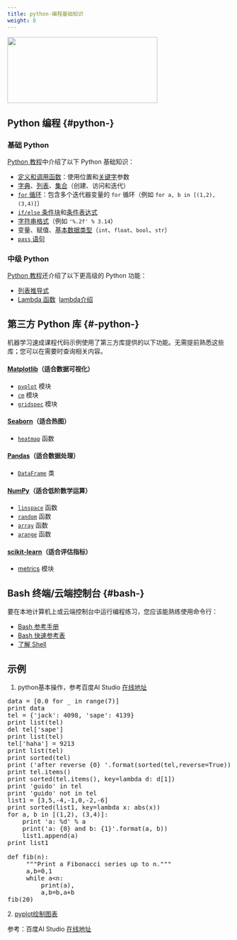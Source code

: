 ```yaml
---
title: python-编程基础知识
weight: 8
---
```


  <img loading="lazy" width="339" height="149" class="alignnone size-full wp-image-2834 shadow" src="https://haomou.oss-cn-beijing.aliyuncs.com/upload/2018/11/img_5bf6084610d03.png" data-src="https://haomou.oss-cn-beijing.aliyuncs.com/upload/2018/11/img_5bf6084610d03.png?x-oss-process=image/format,webp" alt="" srcset="https://haomou.oss-cn-beijing.aliyuncs.com/upload/2018/11/img_5bf6084610d03.png?x-oss-process=image/format,webp 339w, https://haomou.oss-cn-beijing.aliyuncs.com/upload/2018/11/img_5bf6084610d03.png?x-oss-process=image/quality,q_50/resize,m_fill,w_300,h_132/format,webp 300w" sizes="(max-width: 339px) 100vw, 339px" />

## Python 编程 {#python-}

### 基础 Python

[Python 教程][1]中介绍了以下 Python 基础知识：

* [定义和调用函数][2]：使用位置和[关键字][3]参数
* [字典][4]、[列表][5]、[集合][6]（创建、访问和迭代）
* [`for` 循环][7]：包含多个迭代器变量的 `for` 循环（例如 `for a, b in [(1,2), (3,4)]`）
* [`if/else` 条件块][8]和[条件表达式][9]
* [字符串格式][10]（例如 `'%.2f' % 3.14`）
* 变量、赋值、[基本数据类型][11]（`int`、`float`、`bool`、`str`）
* [`pass` 语句][12]

### 中级 Python

[Python 教程][1]还介绍了以下更高级的 Python 功能：

* [列表推导式][13]
* [Lambda 函数][14]  [lambda介绍][15]

## 第三方 Python 库 {#-python-}

机器学习速成课程代码示例使用了第三方库提供的以下功能。无需提前熟悉这些库；您可以在需要时查询相关内容。

#### [Matplotlib][16]（适合数据可视化）

* [`pyplot`][17] 模块
* [`cm`][18] 模块
* [`gridspec`][19] 模块

#### [Seaborn][20]（适合热图）

* [`heatmap`][21] 函数

#### [Pandas][22]（适合数据处理）

* [`DataFrame`][23] 类

#### [NumPy][24]（适合低阶数学运算）

* [`linspace`][25] 函数
* [`random`][26] 函数
* [`array`][27] 函数
* [`arange`][28] 函数

#### [scikit-learn][29]（适合评估指标）

* [metrics][30] 模块

## Bash 终端/云端控制台 {#bash-}

要在本地计算机上或云端控制台中运行编程练习，您应该能熟练使用命令行：

* [Bash 参考手册][31]
* [Bash 快速参考表][32]
* [了解 Shell][33]

## 示例

  1. python基本操作，参考百度AI Studio [在线地址][34]

<pre class="EnlighterJSRAW" data-enlighter-language="python">data = [0.0 for _ in range(7)]
print data
tel = {'jack': 4098, 'sape': 4139}
print list(tel)
del tel['sape']
print list(tel)
tel['haha'] = 9213
print list(tel)
print sorted(tel)
print ('after reverse {0} '.format(sorted(tel,reverse=True)))
print tel.items()
print sorted(tel.items(), key=lambda d: d[1])
print 'guido' in tel
print 'guido' not in tel
list1 = [3,5,-4,-1,0,-2,-6]
print sorted(list1, key=lambda x: abs(x))
for a, b in [(1,2), (3,4)]:
    print 'a: %d' % a
    print('a: {0} and b: {1}'.format(a, b))
    list1.append(a)
print list1

def fib(n):
     """Print a Fibonacci series up to n."""
     a,b=0,1
     while a&lt;n:
         print(a),
         a,b=b,a+b
fib(20)</pre>


  2. <a href="https://aistudio.baidu.com/#/projectDetail/33836">pyplot绘制图表</a>

参考：百度AI Studio [在线地址][34]

<audio style="display: none;" controls="controls"></audio>

 [1]: https://docs.python.org/3/tutorial/
 [2]: https://docs.python.org/3/tutorial/controlflow.html#defining-functions
 [3]: https://docs.python.org/3/tutorial/controlflow.html#keyword-arguments
 [4]: https://docs.python.org/3/tutorial/datastructures.html#dictionaries
 [5]: https://docs.python.org/3/tutorial/introduction.html#lists
 [6]: https://docs.python.org/3/tutorial/datastructures.html#sets
 [7]: https://docs.python.org/3/tutorial/controlflow.html#for-statements
 [8]: https://docs.python.org/3/tutorial/controlflow.html#if-statements
 [9]: https://docs.python.org/2.5/whatsnew/pep-308.html
 [10]: https://docs.python.org/3/tutorial/inputoutput.html#old-string-formatting
 [11]: https://docs.python.org/3/tutorial/introduction.html#using-python-as-a-calculator
 [12]: https://docs.python.org/3/tutorial/controlflow.html#pass-statements
 [13]: https://docs.python.org/3/tutorial/datastructures.html#list-comprehensions
 [14]: https://docs.python.org/3/tutorial/controlflow.html#lambda-expressions
 [15]: https://www.cnblogs.com/hf8051/p/8085424.html
 [16]: https://matplotlib.org/contents.html
 [17]: https://matplotlib.org/api/pyplot_api.html
 [18]: https://matplotlib.org/api/cm_api.html
 [19]: https://matplotlib.org/api/gridspec_api.html
 [20]: https://seaborn.pydata.org/index.html
 [21]: https://seaborn.pydata.org/generated/seaborn.heatmap.html
 [22]: https://pandas.pydata.org/
 [23]: https://pandas.pydata.org/pandas-docs/stable/dsintro.html#dataframe
 [24]: https://www.numpy.org/
 [25]: https://docs.scipy.org/doc/numpy-1.10.0/reference/generated/numpy.linspace.html
 [26]: https://docs.scipy.org/doc/numpy/reference/generated/numpy.random.random.html#numpy.random.random
 [27]: https://docs.scipy.org/doc/numpy/reference/generated/numpy.array.html
 [28]: https://docs.scipy.org/doc/numpy/reference/generated/numpy.arange.html
 [29]: https://scikit-learn.org/
 [30]: https://scikit-learn.org/stable/modules/classes.html#module-sklearn.metrics
 [31]: https://tiswww.case.edu/php/chet/bash/bashref.html
 [32]: https://github.com/LeCoupa/awesome-cheatsheets/blob/master/languages/bash.sh
 [33]: https://www.learnshell.org/
 [34]: https://aistudio.baidu.com/#/projectDetail/33836
